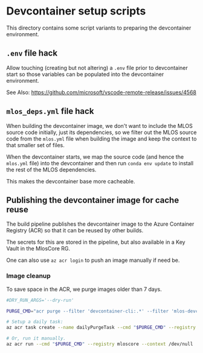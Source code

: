 # Devcontainer setup scripts

This directory contains some script variants to preparing the devcontainer environment.

## `.env` file hack

Allow touching (creating but not altering) a `.env` file prior to devcontainer start so those variables can be populated into the devcontainer environment.

See Also: <https://github.com/microsoft/vscode-remote-release/issues/4568>

## `mlos_deps.yml` file hack

When building the devcontainer image, we don't want to include the MLOS source code initially, just its dependencies, so we filter out the MLOS source code from the `mlos.yml` file when building the image and keep the context to that smaller set of files.

When the devcontainer starts, we map the source code (and hence the `mlos.yml` file) into the devcontainer and then run `conda env update` to install the rest of the MLOS dependencies.

This makes the devcontainer base more cacheable.

## Publishing the devcontainer image for cache reuse

The build pipeline publishes the devcontainer image to the Azure Container Registry (ACR) so that it can be reused by other builds.

The secrets for this are stored in the pipeline, but also available in a Key Vault in the MlosCore RG.

One can also use `az acr login` to push an image manually if need be.

### Image cleanup

To save space in the ACR, we purge images older than 7 days.

```sh
#DRY_RUN_ARGS='--dry-run'

PURGE_CMD="acr purge --filter 'devcontainer-cli:.*' --filter 'mlos-devcontainer:.*' --untagged --ago 30d --keep 3 $DRY_RUN_ARGS"

# Setup a daily task:
az acr task create --name dailyPurgeTask --cmd "$PURGE_CMD" --registry mloscore --schedule "0 1 * * *" --context /dev/null

# Or, run it manually.
az acr run --cmd "$PURGE_CMD" --registry mloscore --context /dev/null
```
